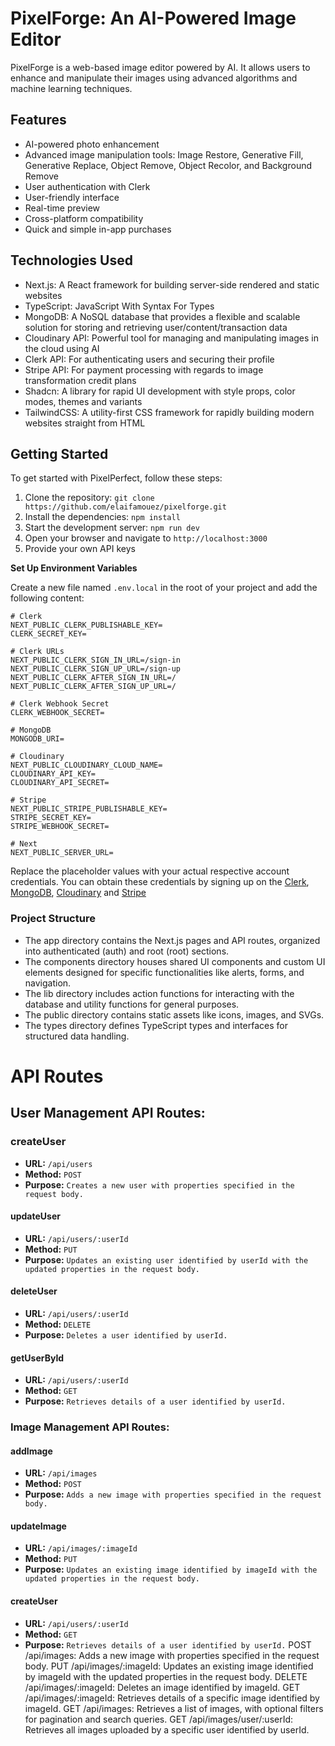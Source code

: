 # PixelForge: An AI-Powered Image Editor

PixelForge is a web-based image editor powered by AI. It allows users to enhance and manipulate their images using advanced algorithms and machine learning techniques.

## Features

- AI-powered photo enhancement
- Advanced image manipulation tools: Image Restore, Generative Fill, Generative Replace, Object Remove, Object Recolor, and Background Remove
- User authentication with Clerk
- User-friendly interface
- Real-time preview
- Cross-platform compatibility
- Quick and simple in-app purchases

## Technologies Used

- Next.js: A React framework for building server-side rendered and static websites
- TypeScript: JavaScript With Syntax For Types
- MongoDB: A NoSQL database that provides a flexible and scalable solution for storing and retrieving user/content/transaction data
- Cloudinary API: Powerful tool for managing and manipulating images in the cloud using AI
- Clerk API: For authenticating users and securing their profile
- Stripe API: For payment processing with regards to image transformation credit plans
- Shadcn: A library for rapid UI development with style props, color modes, themes and variants
- TailwindCSS: A utility-first CSS framework for rapidly building modern websites straight from HTML

## Getting Started

To get started with PixelPerfect, follow these steps:

1. Clone the repository: `git clone https://github.com/elaifamouez/pixelforge.git`
2. Install the dependencies: `npm install`
3. Start the development server: `npm run dev`
4. Open your browser and navigate to `http://localhost:3000`
5. Provide your own API keys

**Set Up Environment Variables**

Create a new file named `.env.local` in the root of your project and add the
following content:

```env
# Clerk
NEXT_PUBLIC_CLERK_PUBLISHABLE_KEY=
CLERK_SECRET_KEY=

# Clerk URLs
NEXT_PUBLIC_CLERK_SIGN_IN_URL=/sign-in
NEXT_PUBLIC_CLERK_SIGN_UP_URL=/sign-up
NEXT_PUBLIC_CLERK_AFTER_SIGN_IN_URL=/
NEXT_PUBLIC_CLERK_AFTER_SIGN_UP_URL=/

# Clerk Webhook Secret
CLERK_WEBHOOK_SECRET=

# MongoDB
MONGODB_URI=

# Cloudinary
NEXT_PUBLIC_CLOUDINARY_CLOUD_NAME=
CLOUDINARY_API_KEY=
CLOUDINARY_API_SECRET=

# Stripe
NEXT_PUBLIC_STRIPE_PUBLISHABLE_KEY=
STRIPE_SECRET_KEY=
STRIPE_WEBHOOK_SECRET=

# Next
NEXT_PUBLIC_SERVER_URL=
```

Replace the placeholder values with your actual respective account credentials.
You can obtain these credentials by signing up on the
[Clerk](https://clerk.com/), [MongoDB](https://www.mongodb.com/),
[Cloudinary](https://cloudinary.com/) and [Stripe](https://stripe.com)

### Project Structure

- The app directory contains the Next.js pages and API routes, organized into authenticated (auth) and root (root) sections.
- The components directory houses shared UI components and custom UI elements designed for specific functionalities like alerts, forms, and navigation.
- The lib directory includes action functions for interacting with the database and utility functions for general purposes.
- The public directory contains static assets like icons, images, and SVGs.
- The types directory defines TypeScript types and interfaces for structured data handling.

# API Routes

## User Management API Routes:

### createUser

- **URL:** `/api/users`
- **Method:** `POST`
- **Purpose:** `Creates a new user with properties specified in the request body.`

#### updateUser

- **URL:** `/api/users/:userId`
- **Method:** `PUT`
- **Purpose:** `Updates an existing user identified by userId with the updated properties in the request body.`

#### deleteUser

- **URL:** `/api/users/:userId`
- **Method:** `DELETE`
- **Purpose:** `Deletes a user identified by userId.`

#### getUserById

- **URL:** `/api/users/:userId`
- **Method:** `GET`
- **Purpose:** `Retrieves details of a user identified by userId.`

### Image Management API Routes:

#### addImage

- **URL:** `/api/images`
- **Method:** `POST`
- **Purpose:** `Adds a new image with properties specified in the request body.`

#### updateImage

- **URL:** `/api/images/:imageId`
- **Method:** `PUT`
- **Purpose:** `Updates an existing image identified by imageId with the updated properties in the request body.`

#### createUser

- **URL:** `/api/users/:userId`
- **Method:** `GET`
- **Purpose:** `Retrieves details of a user identified by userId.`
POST /api/images: Adds a new image with properties specified in the request body.
PUT /api/images/:imageId: Updates an existing image identified by imageId with the updated properties in the request body.
DELETE /api/images/:imageId: Deletes an image identified by imageId.
GET /api/images/:imageId: Retrieves details of a specific image identified by imageId.
GET /api/images: Retrieves a list of images, with optional filters for pagination and search queries.
GET /api/images/user/:userId: Retrieves all images uploaded by a specific user identified by userId.

